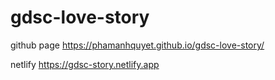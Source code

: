 # gdsc-love-story

github page
https://phamanhquyet.github.io/gdsc-love-story/

netlify
https://gdsc-story.netlify.app

